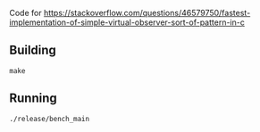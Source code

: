 Code for https://stackoverflow.com/questions/46579750/fastest-implementation-of-simple-virtual-observer-sort-of-pattern-in-c

## Building

```
make
```

## Running

```
./release/bench_main
```
